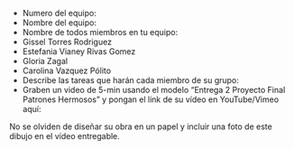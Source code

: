 - Numero del equipo:
- Nombre del equipo:
- Nombre de todos miembros en tu equipo:
- Gissel Torres Rodriguez
- Estefania Vianey Rivas Gomez
- Gloria Zagal
- Carolina Vazquez Pólito
- Describe las tareas que harán cada miembro de su grupo:
- Graben un video de 5-min usando el modelo “Entrega 2 Proyecto Final Patrones Hermosos” y pongan el link de su vídeo en YouTube/Vimeo aquí:

No se olviden de diseñar su obra en un papel y incluir una foto de este dibujo en el vídeo entregable.
